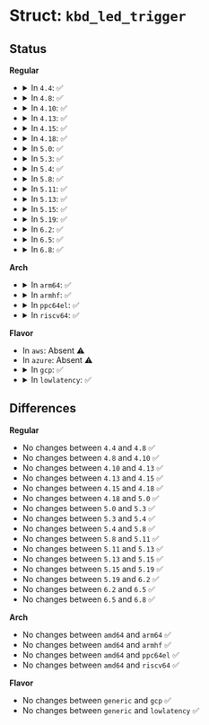 # Struct: <code>kbd_led_trigger</code>

## Status
<b>Regular</b>
<ul>
<li>
<details>
<summary>In <code>4.4</code>: ✅</summary>

```c
struct kbd_led_trigger {
    struct led_trigger trigger;
    unsigned int mask;
};
```
</details>
</li>
<li>
<details>
<summary>In <code>4.8</code>: ✅</summary>

```c
struct kbd_led_trigger {
    struct led_trigger trigger;
    unsigned int mask;
};
```
</details>
</li>
<li>
<details>
<summary>In <code>4.10</code>: ✅</summary>

```c
struct kbd_led_trigger {
    struct led_trigger trigger;
    unsigned int mask;
};
```
</details>
</li>
<li>
<details>
<summary>In <code>4.13</code>: ✅</summary>

```c
struct kbd_led_trigger {
    struct led_trigger trigger;
    unsigned int mask;
};
```
</details>
</li>
<li>
<details>
<summary>In <code>4.15</code>: ✅</summary>

```c
struct kbd_led_trigger {
    struct led_trigger trigger;
    unsigned int mask;
};
```
</details>
</li>
<li>
<details>
<summary>In <code>4.18</code>: ✅</summary>

```c
struct kbd_led_trigger {
    struct led_trigger trigger;
    unsigned int mask;
};
```
</details>
</li>
<li>
<details>
<summary>In <code>5.0</code>: ✅</summary>

```c
struct kbd_led_trigger {
    struct led_trigger trigger;
    unsigned int mask;
};
```
</details>
</li>
<li>
<details>
<summary>In <code>5.3</code>: ✅</summary>

```c
struct kbd_led_trigger {
    struct led_trigger trigger;
    unsigned int mask;
};
```
</details>
</li>
<li>
<details>
<summary>In <code>5.4</code>: ✅</summary>

```c
struct kbd_led_trigger {
    struct led_trigger trigger;
    unsigned int mask;
};
```
</details>
</li>
<li>
<details>
<summary>In <code>5.8</code>: ✅</summary>

```c
struct kbd_led_trigger {
    struct led_trigger trigger;
    unsigned int mask;
};
```
</details>
</li>
<li>
<details>
<summary>In <code>5.11</code>: ✅</summary>

```c
struct kbd_led_trigger {
    struct led_trigger trigger;
    unsigned int mask;
};
```
</details>
</li>
<li>
<details>
<summary>In <code>5.13</code>: ✅</summary>

```c
struct kbd_led_trigger {
    struct led_trigger trigger;
    unsigned int mask;
};
```
</details>
</li>
<li>
<details>
<summary>In <code>5.15</code>: ✅</summary>

```c
struct kbd_led_trigger {
    struct led_trigger trigger;
    unsigned int mask;
};
```
</details>
</li>
<li>
<details>
<summary>In <code>5.19</code>: ✅</summary>

```c
struct kbd_led_trigger {
    struct led_trigger trigger;
    unsigned int mask;
};
```
</details>
</li>
<li>
<details>
<summary>In <code>6.2</code>: ✅</summary>

```c
struct kbd_led_trigger {
    struct led_trigger trigger;
    unsigned int mask;
};
```
</details>
</li>
<li>
<details>
<summary>In <code>6.5</code>: ✅</summary>

```c
struct kbd_led_trigger {
    struct led_trigger trigger;
    unsigned int mask;
};
```
</details>
</li>
<li>
<details>
<summary>In <code>6.8</code>: ✅</summary>

```c
struct kbd_led_trigger {
    struct led_trigger trigger;
    unsigned int mask;
};
```
</details>
</li>
</ul>
<b>Arch</b>
<ul>
<li>
<details>
<summary>In <code>arm64</code>: ✅</summary>

```c
struct kbd_led_trigger {
    struct led_trigger trigger;
    unsigned int mask;
};
```
</details>
</li>
<li>
<details>
<summary>In <code>armhf</code>: ✅</summary>

```c
struct kbd_led_trigger {
    struct led_trigger trigger;
    unsigned int mask;
};
```
</details>
</li>
<li>
<details>
<summary>In <code>ppc64el</code>: ✅</summary>

```c
struct kbd_led_trigger {
    struct led_trigger trigger;
    unsigned int mask;
};
```
</details>
</li>
<li>
<details>
<summary>In <code>riscv64</code>: ✅</summary>

```c
struct kbd_led_trigger {
    struct led_trigger trigger;
    unsigned int mask;
};
```
</details>
</li>
</ul>
<b>Flavor</b>
<ul>
<li>
In <code>aws</code>: Absent ⚠️
</li>
<li>
In <code>azure</code>: Absent ⚠️
</li>
<li>
<details>
<summary>In <code>gcp</code>: ✅</summary>

```c
struct kbd_led_trigger {
    struct led_trigger trigger;
    unsigned int mask;
};
```
</details>
</li>
<li>
<details>
<summary>In <code>lowlatency</code>: ✅</summary>

```c
struct kbd_led_trigger {
    struct led_trigger trigger;
    unsigned int mask;
};
```
</details>
</li>
</ul>

## Differences
<b>Regular</b>
<ul>
<li>
No changes between <code>4.4</code> and <code>4.8</code> ✅
</li>
<li>
No changes between <code>4.8</code> and <code>4.10</code> ✅
</li>
<li>
No changes between <code>4.10</code> and <code>4.13</code> ✅
</li>
<li>
No changes between <code>4.13</code> and <code>4.15</code> ✅
</li>
<li>
No changes between <code>4.15</code> and <code>4.18</code> ✅
</li>
<li>
No changes between <code>4.18</code> and <code>5.0</code> ✅
</li>
<li>
No changes between <code>5.0</code> and <code>5.3</code> ✅
</li>
<li>
No changes between <code>5.3</code> and <code>5.4</code> ✅
</li>
<li>
No changes between <code>5.4</code> and <code>5.8</code> ✅
</li>
<li>
No changes between <code>5.8</code> and <code>5.11</code> ✅
</li>
<li>
No changes between <code>5.11</code> and <code>5.13</code> ✅
</li>
<li>
No changes between <code>5.13</code> and <code>5.15</code> ✅
</li>
<li>
No changes between <code>5.15</code> and <code>5.19</code> ✅
</li>
<li>
No changes between <code>5.19</code> and <code>6.2</code> ✅
</li>
<li>
No changes between <code>6.2</code> and <code>6.5</code> ✅
</li>
<li>
No changes between <code>6.5</code> and <code>6.8</code> ✅
</li>
</ul>
<b>Arch</b>
<ul>
<li>
No changes between <code>amd64</code> and <code>arm64</code> ✅
</li>
<li>
No changes between <code>amd64</code> and <code>armhf</code> ✅
</li>
<li>
No changes between <code>amd64</code> and <code>ppc64el</code> ✅
</li>
<li>
No changes between <code>amd64</code> and <code>riscv64</code> ✅
</li>
</ul>
<b>Flavor</b>
<ul>
<li>
No changes between <code>generic</code> and <code>gcp</code> ✅
</li>
<li>
No changes between <code>generic</code> and <code>lowlatency</code> ✅
</li>
</ul>
